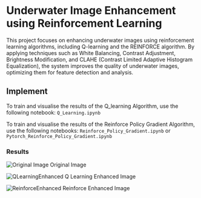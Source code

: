 # Underwater Image Enhancement using Reinforcement Learning

This project focuses on enhancing underwater images using reinforcement learning algorithms, including Q-learning and the REINFORCE algorithm. By applying techniques such as White Balancing, Contrast Adjustment, Brightness Modification, and CLAHE (Contrast Limited Adaptive Histogram Equalization), the system improves the quality of underwater images, optimizing them for feature detection and analysis.

## Implement
To train and visualise the results of the Q_learning Algorithm, use the following notebook:
```Q_Learning.ipynb```

To train and visualise the results of the Reinforce Policy Gradient Algorithm, use the following notebooks:
```Reinforce_Policy_Gradient.ipynb``` or ```Pytorch_Reinforce_Policy_Gradient.ipynb```

### Results
![Original Image](assets/OriginalImage.png)
Original Image

![QLearningEnhanced](assets/Q_learning_Enhanced.png)
Q Learning Enhanced Image

![ReinforceEnhanced](assets/ReinforceEnhanced.png)
Reinforce Enhanced Image
